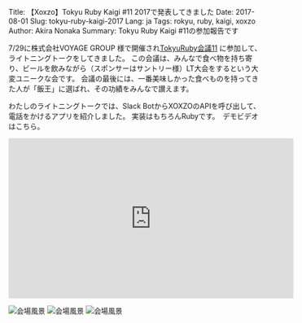 Title: 【Xoxzo】Tokyu Ruby Kaigi #11 2017で発表してきました
Date: 2017-08-01
Slug: tokyu-ruby-kaigi-2017
Lang: ja
Tags: rokyu, ruby, kaigi, xoxzo
Author: Akira Nonaka
Summary: Tokyu Ruby Kaigi #11の参加報告です

7/29に株式会社VOYAGE GROUP 様で開催され[TokyuRuby会議11](https://tokyurubykaigi.github.io/tokyu11/)
に参加して、ライトニングトークをしてきました。
この会議は、みんなで食べ物を持ち寄り、ビールを飲みながら（スポンサーはサントリー様）LT大会をするという大変ユニークな会です。
会議の最後には、一番美味しかった食べものを持ってきた人が「飯王」に選ばれ、その功績をみんなで讃えます。

わたしのライトニングトークでは、Slack BotからXOXZOのAPIを呼び出して、電話をかけるアプリを紹介しました。
実装はもちろんRubyです。　デモビデオはこちら。

<iframe width="560" height="315" src="https://www.youtube.com/embed/2-RgFhYM7Zk" frameborder="0" allowfullscreen></iframe>

![会場風景]({filename}/images/tokyu-ruby-kaigi-2017/IMG_8809.JPG)
![会場風景]({filename}/images/tokyu-ruby-kaigi-2017/IMG_8811.JPG)
![会場風景]({filename}/images/tokyu-ruby-kaigi-2017/P1070145.JPG)
